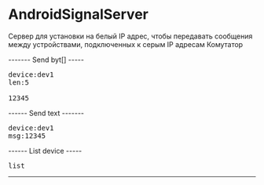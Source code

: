 # AndroidSignalServer
Сервер для установки на белый IP адрес, чтобы передавать сообщения между  устройствами,  подключенных к серым IP адресам
Комутатор 

------- Send byt[] -----
<pre>
device:dev1
len:5

12345
</pre>
------ Send text -------
<pre>
device:dev1
msg:12345
</pre>
------ List device -----
<pre>
list
</pre>
------------------------
